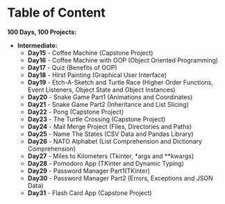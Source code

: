 # Table of Content

**100 Days, 100 Projects:**

* **Intermediate:**
    * **Day15**  - Coffee Machine (Capstone Project)
    * **Day16**  - Coffee Machine with OOP (Object Oriented Programming)
    * **Day17**  - Quiz (Benefits of OOP)
    * **Day18**  - Hirst Painting (Graphical User Interface)
    * **Day19**  - Etch-A-Sketch and Turtle Race (Higher Order Functions, Event Listeners, Object State and Object Instances)
    * **Day20**  - Snake Game Part1 (Animations and Coordinates)
    * **Day21**  - Snake Game Part2 (Inheritance and List Slicing)
    * **Day22**  - Pong (Capstone Project)
    * **Day23**  - The Turtle Crossing (Capstone Project)
    * **Day24**  - Mail Merge Project (Files, Directories and Paths)
    * **Day25**  - Name The States (CSV Data and Pandas Library)
    * **Day26**  - NATO Alphabet (List Comprehension and Dictionary Comprehension)
    * **Day27**  - Miles to Kilometers (Tkinter, *args and **kwargs)
    * **Day28**  - Pomodoro App (TKinter and Dynamic Typing)
    * **Day29**  - Password Manager Part1(TKinter)
    * **Day30**  - Password Manager Part2 (Errors, Exceptions and JSON Data)
    * **Day31**  - Flash Card App (Capstone Project)
